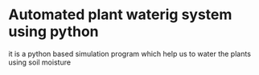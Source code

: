 # Automated plant waterig system using python
 it is a python based simulation program which help us to water the plants  using soil moisture
